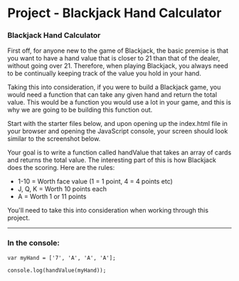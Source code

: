 
# Project - Blackjack Hand Calculator

### Blackjack Hand Calculator  

First off, for anyone new to the game of Blackjack, the basic premise is that you want to have a hand value that is closer to 21 than that of the dealer, without going over 21. Therefore, when playing Blackjack, you always need to be continually keeping track of the value you hold in your hand.

Taking this into consideration, if you were to build a Blackjack game, you would need a function that can take any given hand and return the total value. This would be a function you would use a lot in your game, and this is why we are going to be building this function out.

Start with the starter files below, and upon opening up the index.html file in your browser and opening the JavaScript console, your screen should look similar to the screenshot below.

Your goal is to write a function called handValue that takes an array of cards and returns the total value. The interesting part of this is how Blackjack does the scoring. Here are the rules:

* 1-10 = Worth face value (1 = 1 point, 4 = 4 points etc)
* J, Q, K = Worth 10 points each
* A = Worth 1 or 11 points

You'll need to take this into consideration when working through this project.

*** 

### In the console:

`var myHand = ['7', 'A', 'A', 'A'];`

`console.log(handValue(myHand));`
